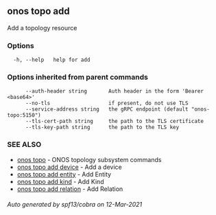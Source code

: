## onos topo add

Add a topology resource

### Options

```
  -h, --help   help for add
```

### Options inherited from parent commands

```
      --auth-header string       Auth header in the form 'Bearer <base64>'
      --no-tls                   if present, do not use TLS
      --service-address string   the gRPC endpoint (default "onos-topo:5150")
      --tls-cert-path string     the path to the TLS certificate
      --tls-key-path string      the path to the TLS key
```

### SEE ALSO

* [onos topo](onos_topo.md)	 - ONOS topology subsystem commands
* [onos topo add device](onos_topo_add_device.md)	 - Add a device
* [onos topo add entity](onos_topo_add_entity.md)	 - Add Entity
* [onos topo add kind](onos_topo_add_kind.md)	 - Add Kind
* [onos topo add relation](onos_topo_add_relation.md)	 - Add Relation

###### Auto generated by spf13/cobra on 12-Mar-2021
